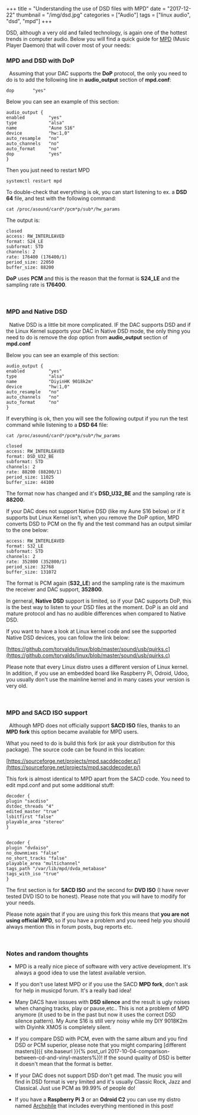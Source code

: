 +++
title = "Understanding the use of DSD files with MPD"
date = "2017-12-22"
thumbnail = "/img/dsd.jpg"
categories = ["Audio"]
tags = ["linux audio", "dsd", "mpd"]
+++

DSD, although a very old and failed technology, is again one of the hottest trends in computer audio. Below you will find a quick guide for [MPD](https://www.musicpd.org) (Music Player Daemon) that will cover most of your needs:
&nbsp;
### MPD and DSD with DoP
&nbsp;
Assuming that your DAC supports the **DoP** protocol, the only you need to do is to add the following line in **audio_output** section of **mpd.conf**:

	dop       "yes"

Below you can see an example of this section:

	audio_output {
	enabled         "yes"
	type            "alsa"
	name            "Aune S16"
	device          "hw:1,0"
	auto_resample   "no"
	auto_channels   "no"
	auto_format     "no"
	dop             "yes"
	}
	

Then you just need to restart MPD

	systemctl restart mpd

To double-check that everything is ok, you can start listening to ex. a **DSD 64** file, and test with the following command:

	cat /proc/asound/card*/pcm*p/sub*/hw_params

The output is:

	closed
	access: RW_INTERLEAVED
	format: S24_LE
	subformat: STD
	channels: 2
	rate: 176400 (176400/1)
	period_size: 22050
	buffer_size: 88200

**DoP** uses **PCM** and this is the reason that the format is **S24_LE**  and the sampling rate is **176400**. 

&nbsp;
### MPD and Native DSD
&nbsp;
Native DSD is a little bit more complicated. IF the DAC supports DSD and if the Linux Kernel supports your DAC in Native DSD mode, the only thing you need to do is remove the dop option from **audio_output** section of **mpd.conf**

Below you can see an example of this section:

	audio_output {
	enabled         "yes"
	type            "alsa"
	name            "DiyinHK 9018k2m"
	device          "hw:1,0"
	auto_resample   "no"
	auto_channels   "no"
	auto_format     "no"
	}

If everything is ok, then you will see the following output if you run the test command while listening to a **DSD 64** file:

	cat /proc/asound/card*/pcm*p/sub*/hw_params

	closed
	access: RW_INTERLEAVED
	format: DSD_U32_BE
	subformat: STD
	channels: 2
	rate: 88200 (88200/1)
	period_size: 11025
	buffer_size: 44100

The format now has changed and it's **DSD_U32_BE** and the sampling rate is **88200**.


If your DAC does not support Native DSD (like my Aune S16 below) or if it supports but Linux Kernel isn't, when you remove the DoP option, MPD converts DSD to PCM on the fly and the test command has an output similar to the one below:

	access: RW_INTERLEAVED
	format: S32_LE
	subformat: STD
	channels: 2
	rate: 352800 (352800/1)
	period_size: 32768
	buffer_size: 131072 

The format is PCM again (**S32_LE**) and the sampling rate is the maximum the receiver and DAC support, **352800**.

In gerneral, **Native DSD** support is limited, so if your DAC supports DoP, this is the best way to listen to your DSD files at the moment. DoP is an old and mature protocol and has no audible differences when compared to Native DSD.

If you want to have a look at Linux kernel code and see the supported Native DSD devices, you can follow the link below:

[https://github.com/torvalds/linux/blob/master/sound/usb/quirks.c](https://github.com/torvalds/linux/blob/master/sound/usb/quirks.c) 

Please note that every Linux distro uses a different version of Linux kernel. In addition, if you use an embedded board like Raspberry Pi, Odroid, Udoo, you usually don't use the mainline kernel and in many cases your version is very old.

&nbsp;
### MPD and SACD ISO support
&nbsp;
Although MPD does not officially support **SACD ISO** files, thanks to an **MPD fork** this option became available for MPD users. 

What you need to do is build this fork (or ask your distribution for this package). The source code can be found in this location:

[https://sourceforge.net/projects/mpd.sacddecoder.p/](https://sourceforge.net/projects/mpd.sacddecoder.p/)

This fork is almost identical to MPD apart from the SACD code. You need to edit mpd.conf and put some additional stuff:

	decoder {
	plugin "sacdiso"
	dstdec_threads "4"
	edited_master "true"
	lsbitfirst "false"
	playable_area "stereo"
	}


	decoder {
	plugin "dvdaiso"
	no_downmixes "false"
	no_short_tracks "false"
	playable_area "multichannel"
	tags_path "/var/lib/mpd/dvda_metabase"
	tags_with_iso "true"
	}

The first section is for **SACD ISO** and the second for **DVD ISO** (I have never tested DVD ISO to be honest). Please note that you will have to modify for your needs.

Please note again that if you are using this fork this means that **you are not using official MPD**, so if you have a problem and you need help you should always mention this in forum posts, bug reports etc.

&nbsp;
### Notes and random thoughts

- MPD is a really nice piece of software with very active development. It's always a good idea to use the latest available version.

- If you don't use latest MPD or if you use the SACD **MPD fork**, don't ask for help in musicpd forum. It's a really bad idea!

- Many DACS have isssues with **DSD silence** and the result is ugly noises when changing tracks, play or pause,etc.. This is not a problem of MPD anymore (it used to be in the past but now it uses the correct DSD silence pattern). My Aune S16 is still very noisy while my DIY 9018K2m with Diyinhk XMOS is completely silent.

- If you compare DSD with PCM, even with the same album and you find DSD or PCM superior, please note that you might comparing [different masters]({{ site.baseurl }}{% post_url 2017-10-04-comparison-between-cd-and-vinyl-masters%})! If the sound quality of DSD is better it doesn't mean that the format is better.

- If your DAC does not support DSD don't get mad. The music you will find in DSD format is very limited and it's usually Classic Rock, Jazz and Classical. Just use PCM as 99.99% of people do!

- If you have a **Raspberry Pi 3** or an **Odroid C2** you can use my distro named [Archphile](http://archphile.org) that includes everything mentioned in this post!
